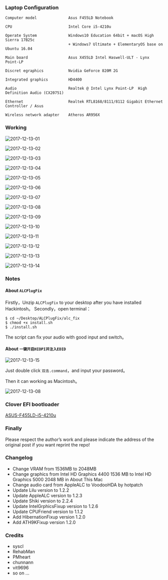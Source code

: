 ### Laptop Configuration

```
Computer model              Asus F455LD Notebook

CPU                         Intel Core i5-4210u

Operate System              Windows10 Education 64bit + macOS High Sierra 17B25c
                            + Windows7 Ultimate + ElementaryOS base on Ubuntu 16.04

Main board                  Asus X455LD Intel Haswell-ULT - Lynx Point-LP

Discret egraphics           Nvidia GeForce 820M 2G 

Integrated graphics         HD4400

Audio                       Realtek @ Intel Lynx Point-LP  High Definition Audio (CX20751)

Ethernet                    Realtek RTL8168/8111/8112 Gigabit Ethernet Controller / Asus

Wireless network adapter    Atheros AR956X
```

### Working
![2017-12-13-01](http://ovefvi4g3.bkt.clouddn.com/2017-12-13-01.png)

![2017-12-13-02](http://ovefvi4g3.bkt.clouddn.com/2017-12-13-02.png)

![2017-12-13-03](http://ovefvi4g3.bkt.clouddn.com/2017-12-13-03.png)

![2017-12-13-04](http://ovefvi4g3.bkt.clouddn.com/2017-12-13-04.png)

![2017-12-13-05](http://ovefvi4g3.bkt.clouddn.com/2017-12-13-05.png)

![2017-12-13-06](http://ovefvi4g3.bkt.clouddn.com/2017-12-13-06.png)

![2017-12-13-07](http://ovefvi4g3.bkt.clouddn.com/2017-12-13-07.png)

![2017-12-13-08](http://ovefvi4g3.bkt.clouddn.com/2017-12-13-08.png)

![2017-12-13-09](http://ovefvi4g3.bkt.clouddn.com/2017-12-13-09.png)

![2017-12-13-10](http://ovefvi4g3.bkt.clouddn.com/2017-12-13-10.png)

![2017-12-13-11](http://ovefvi4g3.bkt.clouddn.com/2017-12-13-11.png)

![2017-12-13-12](http://ovefvi4g3.bkt.clouddn.com/2017-12-13-12.png)

![2017-12-13-13](http://ovefvi4g3.bkt.clouddn.com/2017-12-13-13.png)

![2017-12-13-14](http://ovefvi4g3.bkt.clouddn.com/2017-12-13-14.png)

### Notes
#### About `ALCPlugFix`
Firstly，Unzip `ALCPlugFix` to your desktop after you have installed Hackintosh。
Secondly，open terminal：
```
$ cd ~/Desktop/ALCPlugFix/alc_fix
$ chmod +x install.sh
$ ./install.sh
```
The script can fix your audio with good input and switch。

#### About `一键开启HIDPI并注入EDID`

![2017-12-13-15](http://ovefvi4g3.bkt.clouddn.com/2017-12-13-15.png)

Just double click `双击.command`，and input your password。

Then it can working as Macintosh。

![2017-12-13-08](http://ovefvi4g3.bkt.clouddn.com/2017-12-13-08.png)

### Clover EFI bootloader
[ASUS-F455LD-i5-4210u](https://github.com/athlonreg/ASUS-F455LD-i5-4210u/releases)

### Finally
Please respect the author’s work and please indicate the address of the original post if you want reprint the repo!

### Changelog
- Change VRAM from 1536MB to 2048MB
- Change graphics from Intel HD Graphics 4400 1536 MB to Intel HD Graphics 5000 2048 MB in About This Mac
- Change audio card from AppleALC to VoodooHDA by hotpatch
- Update Lilu version to 1.2.2
- Update AppleALC version to 1.2.3
- Update Shiki version to 2.2.4
- Update IntelGrphicsFixup version to 1.2.6
- Update CPUFriend version to 1.1.2
- Add HibernationFixup version 1.2.0
- Add ATH9KFixup version 1.2.0

### Credits
- syscl
- RehabMan
- PMheart
- chunnann
- vit9696
- so on ...


